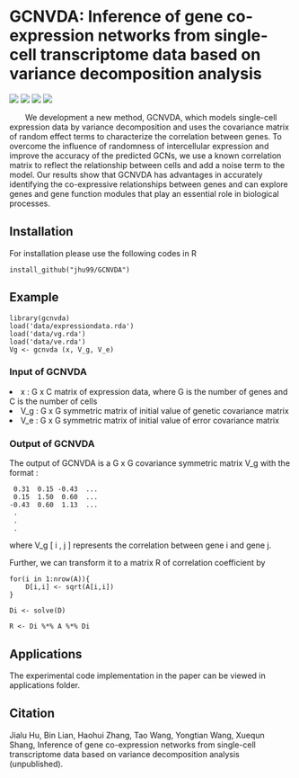 # GCNVDA: Inference of gene co-expression networks from single-cell transcriptome data based on variance decomposition analysis

![](https://img.shields.io/github/r-package/v/jhu99/GCNVDA)
![](https://img.shields.io/github/license/jhu99/GCNVDA)
[![](https://img.shields.io/badge/downloads-108-green)](https://github.com/jhu99/GCNVDA/graphs/traffic)
![](https://img.shields.io/github/stars/jhu99/gcnvda?style=social)

&emsp;&emsp;We development a new method, GCNVDA, which models single-cell expression data by variance decomposition and uses the covariance matrix of random effect terms to characterize the correlation between genes. To overcome the influence of randomness of intercellular expression and improve the accuracy of the predicted GCNs, we use a known correlation matrix to reflect the relationship between cells and add a noise term to the model. Our results show that GCNVDA has advantages in accurately identifying the co-expressive relationships between genes and can explore genes and gene function modules that play an essential role in biological processes.

## Installation
For installation please use the following codes in R

```
install_github("jhu99/GCNVDA")
```
## Example
```
library(gcnvda)
load('data/expressiondata.rda')
load('data/vg.rda')
load('data/ve.rda')
Vg <- gcnvda (x, V_g, V_e)
```

### Input of GCNVDA
 <li type="disc">x&nbsp;:&nbsp;G x C matrix of expression data, where G is the number of genes and C is the number of cells</li>
 <li type="disc">V_g&nbsp;:&nbsp;G x G symmetric matrix of initial value of genetic covariance matrix</li>
 <li type="disc">V_e&nbsp;:&nbsp;G x G symmetric matrix of initial value of error covariance matrix</li>

### Output of GCNVDA 
The output of GCNVDA is a G x G covariance symmetric matrix V_g with the format :
```
 0.31  0.15 -0.43  ...
 0.15  1.50  0.60  ...
-0.43  0.60  1.13  ...
 . 
 .
 .
```
where V_g [&nbsp;i&nbsp;,&nbsp;j&nbsp;] represents the correlation between gene i and gene j.

Further, we can transform it to a matrix R of correlation coefficient by
```
for(i in 1:nrow(A)){
    D[i,i] <- sqrt(A[i,i])  
}

Di <- solve(D)

R <- Di %*% A %*% Di
```

## Applications
The experimental code implementation in the paper can be viewed in applications folder.

## Citation
Jialu Hu, Bin Lian, Haohui Zhang, Tao Wang, Yongtian Wang, Xuequn Shang, Inference of gene co-expression networks from single-cell transcriptome data based on variance decomposition analysis (unpublished).
